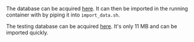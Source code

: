 The database can be acquired [here](https://www.statistik.tu-dortmund.de/~richter/reduced.sql.gz).
It can then be imported in the running container with by piping it into `import_data.sh`.

The testing database can be acquired [here](https://www.statistik.tu-dortmund.de/~richter/reduced_task3.sql.gz).
It's only 11 MB and can be imported quickly.
